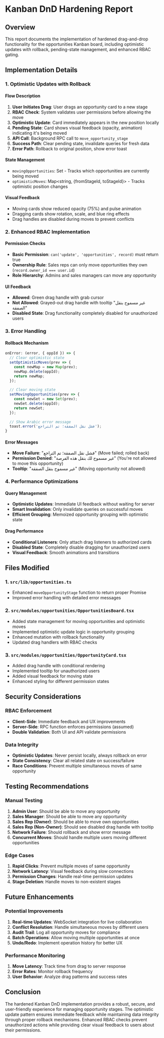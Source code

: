 # Kanban DnD Hardening Report

## Overview
This report documents the implementation of hardened drag-and-drop functionality for the opportunities Kanban board, including optimistic updates with rollback, pending-state management, and enhanced RBAC gating.

## Implementation Details

### 1. Optimistic Updates with Rollback

#### Flow Description
1. **User Initiates Drag**: User drags an opportunity card to a new stage
2. **RBAC Check**: System validates user permissions before allowing the move
3. **Optimistic Update**: Card immediately appears in the new position locally
4. **Pending State**: Card shows visual feedback (opacity, animation) indicating it's being moved
5. **API Call**: Background RPC call to `move_opportunity_stage`
6. **Success Path**: Clear pending state, invalidate queries for fresh data
7. **Error Path**: Rollback to original position, show error toast

#### State Management
- `movingOpportunities`: Set<string> - Tracks which opportunities are currently being moved
- `optimisticMoves`: Map<string, {fromStageId, toStageId}> - Tracks optimistic position changes

#### Visual Feedback
- Moving cards show reduced opacity (75%) and pulse animation
- Dragging cards show rotation, scale, and blue ring effects
- Drag handles are disabled during moves to prevent conflicts

### 2. Enhanced RBAC Implementation

#### Permission Checks
- **Basic Permission**: `can('update', 'opportunities', record)` must return true
- **Ownership Rule**: Sales reps can only move opportunities they own (`record.owner_id === user.id`)
- **Role Hierarchy**: Admins and sales managers can move any opportunity

#### UI Feedback
- **Allowed**: Green drag handle with grab cursor
- **Not Allowed**: Grayed-out drag handle with tooltip "غير مسموح بنقل الصفقة"
- **Disabled State**: Drag functionality completely disabled for unauthorized users

### 3. Error Handling

#### Rollback Mechanism
```typescript
onError: (error, { oppId }) => {
  // Clear optimistic state
  setOptimisticMoves(prev => {
    const newMap = new Map(prev);
    newMap.delete(oppId);
    return newMap;
  });
  
  // Clear moving state
  setMovingOpportunities(prev => {
    const newSet = new Set(prev);
    newSet.delete(oppId);
    return newSet;
  });
  
  // Show Arabic error message
  toast.error('فشل نقل الصفقة؛ تم التراجع');
}
```

#### Error Messages
- **Move Failure**: "فشل نقل الصفقة؛ تم التراجع" (Move failed; rolled back)
- **Permission Denied**: "غير مسموح لك بنقل هذه الفرصة" (You're not allowed to move this opportunity)
- **Tooltip**: "غير مسموح بنقل الصفقة" (Moving opportunity not allowed)

### 4. Performance Optimizations

#### Query Management
- **Optimistic Updates**: Immediate UI feedback without waiting for server
- **Smart Invalidation**: Only invalidate queries on successful moves
- **Efficient Grouping**: Memoized opportunity grouping with optimistic state

#### Drag Performance
- **Conditional Listeners**: Only attach drag listeners to authorized cards
- **Disabled State**: Completely disable dragging for unauthorized users
- **Visual Feedback**: Smooth animations and transitions

## Files Modified

### 1. `src/lib/opportunities.ts`
- Enhanced `moveOpportunityStage` function to return proper Promise
- Improved error handling with detailed error messages

### 2. `src/modules/opportunities/OpportunitiesBoard.tsx`
- Added state management for moving opportunities and optimistic moves
- Implemented optimistic update logic in opportunity grouping
- Enhanced mutation with rollback functionality
- Updated drag handlers with RBAC checks

### 3. `src/modules/opportunities/OpportunityCard.tsx`
- Added drag handle with conditional rendering
- Implemented tooltip for unauthorized users
- Added visual feedback for moving state
- Enhanced styling for different permission states

## Security Considerations

### RBAC Enforcement
- **Client-Side**: Immediate feedback and UX improvements
- **Server-Side**: RPC function enforces permissions (assumed)
- **Double Validation**: Both UI and API validate permissions

### Data Integrity
- **Optimistic Updates**: Never persist locally, always rollback on error
- **State Consistency**: Clear all related state on success/failure
- **Race Conditions**: Prevent multiple simultaneous moves of same opportunity

## Testing Recommendations

### Manual Testing
1. **Admin User**: Should be able to move any opportunity
2. **Sales Manager**: Should be able to move any opportunity
3. **Sales Rep (Owner)**: Should be able to move own opportunities
4. **Sales Rep (Non-Owner)**: Should see disabled drag handle with tooltip
5. **Network Failure**: Should rollback and show error message
6. **Concurrent Moves**: Should handle multiple users moving different opportunities

### Edge Cases
1. **Rapid Clicks**: Prevent multiple moves of same opportunity
2. **Network Latency**: Visual feedback during slow connections
3. **Permission Changes**: Handle real-time permission updates
4. **Stage Deletion**: Handle moves to non-existent stages

## Future Enhancements

### Potential Improvements
1. **Real-time Updates**: WebSocket integration for live collaboration
2. **Conflict Resolution**: Handle simultaneous moves by different users
3. **Audit Trail**: Log all opportunity moves for compliance
4. **Batch Operations**: Allow moving multiple opportunities at once
5. **Undo/Redo**: Implement operation history for better UX

### Performance Monitoring
1. **Move Latency**: Track time from drag to server response
2. **Error Rates**: Monitor rollback frequency
3. **User Behavior**: Analyze drag patterns and success rates

## Conclusion

The hardened Kanban DnD implementation provides a robust, secure, and user-friendly experience for managing opportunity stages. The optimistic update pattern ensures immediate feedback while maintaining data integrity through proper rollback mechanisms. Enhanced RBAC checks prevent unauthorized actions while providing clear visual feedback to users about their permissions.